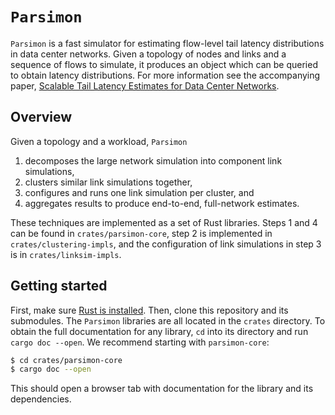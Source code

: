 # `Parsimon`

`Parsimon` is a fast simulator for estimating flow-level tail latency
distributions in data center networks. Given a topology of nodes and links and
a sequence of flows to simulate, it produces an object which can be queried to
obtain latency distributions. For more information see the accompanying paper,
[Scalable Tail Latency Estimates for Data Center Networks](https://arxiv.org/pdf/2205.01234.pdf).

## Overview

Given a topology and a workload, `Parsimon`

1. decomposes the large network simulation into component link simulations,
2. clusters similar link simulations together,
3. configures and runs one link simulation per cluster, and
4. aggregates results to produce end-to-end, full-network estimates.

These techniques are implemented as a set of Rust libraries. Steps 1 and 4 can
be found in `crates/parsimon-core`, step 2 is implemented in
`crates/clustering-impls`, and the configuration of link simulations in step 3
is in `crates/linksim-impls`.

## Getting started

First, make sure [Rust is installed](https://www.rust-lang.org/tools/install).
Then, clone this repository and its submodules. The `Parsimon` libraries are
all located in the `crates` directory. To obtain the full documentation for any
library, `cd` into its directory and run `cargo doc --open`. We recommend
starting with `parsimon-core`:

```bash
$ cd crates/parsimon-core
$ cargo doc --open
```

This should open a browser tab with documentation for the library and its
dependencies.
